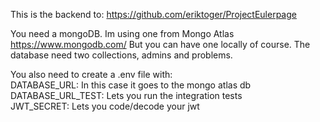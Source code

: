 This is the backend to:
https://github.com/eriktoger/ProjectEulerpage

You need a mongoDB. Im using one from Mongo Atlas https://www.mongodb.com/
But you can have one locally of course. 
The database need two collections, admins and problems.

You also need to create a .env file with:  
DATABASE_URL: In this case it goes to the mongo atlas db  
DATABASE_URL_TEST: Lets you run the integration tests  
JWT_SECRET: Lets you code/decode your jwt  


